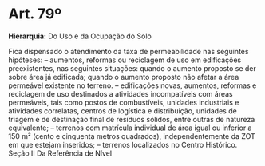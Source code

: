 # Art. 79º

**Hierarquia:** Do Uso e da Ocupação do Solo

Fica dispensado o atendimento da taxa de permeabilidade nas seguintes hipóteses:
– aumentos, reformas ou reciclagem de uso em edificações preexistentes, nas seguintes situações:
quando o aumento proposto se der sobre área já edificada;
quando o aumento proposto não afetar a área permeável existente no terreno.
– edificações novas, aumentos, reformas e reciclagem de uso destinados a atividades incompatíveis com áreas permeáveis, tais como postos de combustíveis, unidades industriais e atividades correlatas, centros de logística e distribuição, unidades de triagem e de destinação final de resíduos sólidos, entre outras de natureza equivalente;
– terrenos com matrícula individual de área igual ou inferior a 150 m² (cento e cinquenta metros quadrados), independentemente da ZOT em que estejam inseridos;
– terrenos localizados no Centro Histórico.
Seção II
Da Referência de Nível






